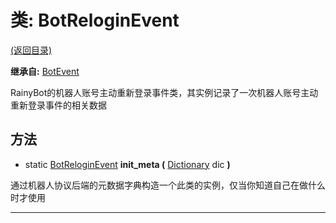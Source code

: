 # 类: BotReloginEvent

[(返回目录)](./)

**继承自:** [BotEvent](botevent.md)

RainyBot的机器人账号主动重新登录事件类，其实例记录了一次机器人账号主动重新登录事件的相关数据

## 方法

* static [BotReloginEvent](botreloginevent.md) **init\_meta (** [Dictionary](https://docs.godotengine.org/en/latest/classes/class\_dictionary.html) dic **)**

通过机器人协议后端的元数据字典构造一个此类的实例，仅当你知道自己在做什么时才使用

***
